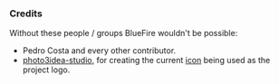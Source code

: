 ### Credits

Without these people / groups BlueFire wouldn't be possible:

* Pedro Costa and every other contributor.
* [photo3idea-studio](https://www.flaticon.com/authors/photo3idea-studio), for creating the current [icon](https://www.flaticon.com/free-icon/fire_3163689?k=1652136093162) being used as the project logo.
